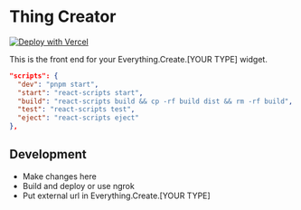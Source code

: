 # Thing Creator

[![Deploy with Vercel](https://vercel.com/button)](https://vercel.com/new/clone?repository-url=https://github.com/near-everything/thing-creator)

This is the front end for your Everything.Create.[YOUR TYPE] widget.

```json
"scripts": {
  "dev": "pnpm start",
  "start": "react-scripts start",
  "build": "react-scripts build && cp -rf build dist && rm -rf build",
  "test": "react-scripts test",
  "eject": "react-scripts eject"
},
```

## Development

* Make changes here
* Build and deploy or use ngrok
* Put external url in Everything.Create.[YOUR TYPE]

